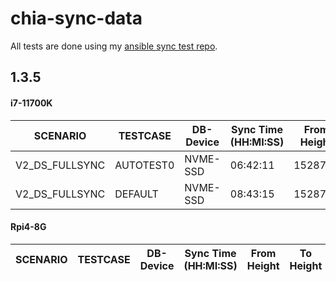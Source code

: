 # chia-sync-data

All tests are done using my [ansible sync test repo](https://github.com/neurosis69/chia-sync-test).

## 1.3.5
#### i7-11700K

SCENARIO|TESTCASE|DB-Device|Sync Time<br>(HH:MI:SS)</br>|From Height|To Height|blocks/minute|GB written|Data
---|---|---|---|---|---|---|---|---
V2_DS_FULLSYNC|AUTOTEST0|NVME-SSD|06:42:11|1528704|2024640|1233|885,6077|[data](https://github.com/neurosis69/chia-sync-data/tree/main/data/i7-11700K/V2_DS_FULLSYNC/NVME_SSD/2022-05-25_11:49:39)
V2_DS_FULLSYNC|DEFAULT|NVME-SSD|08:43:15|1528704|2025984|950|3359,265|[data](https://github.com/neurosis69/chia-sync-data/tree/main/data/i7-11700K/V2_DS_FULLSYNC/NVME_SSD/2022-05-25_11:49:39)

#### Rpi4-8G

SCENARIO|TESTCASE|DB-Device|Sync Time<br>(HH:MI:SS)</br>|From Height|To Height|Data
---|---|---|---|---|---|---
